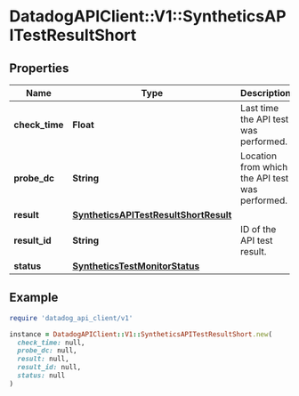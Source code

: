 # DatadogAPIClient::V1::SyntheticsAPITestResultShort

## Properties

| Name | Type | Description | Notes |
| ---- | ---- | ----------- | ----- |
| **check_time** | **Float** | Last time the API test was performed. | [optional] |
| **probe_dc** | **String** | Location from which the API test was performed. | [optional] |
| **result** | [**SyntheticsAPITestResultShortResult**](SyntheticsAPITestResultShortResult.md) |  | [optional] |
| **result_id** | **String** | ID of the API test result. | [optional] |
| **status** | [**SyntheticsTestMonitorStatus**](SyntheticsTestMonitorStatus.md) |  | [optional] |

## Example

```ruby
require 'datadog_api_client/v1'

instance = DatadogAPIClient::V1::SyntheticsAPITestResultShort.new(
  check_time: null,
  probe_dc: null,
  result: null,
  result_id: null,
  status: null
)
```

